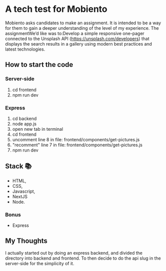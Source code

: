 # A tech test for Mobiento
Mobiento asks candidates to make an assignment. It is intended to be a way for them to gain a deeper understanding of the level of my experience.
The assignmentWe’d like was to:Develop a simple responsive one-pager connected to the Unsplash API (https://unsplash.com/developers) that displays the search results in a gallery using modern best practices and latest technologies. 

## How to start the code
### Server-side
1. cd frontend
2. npm run dev

### Express
1. cd backend
2. node app.js
3. open new tab in terminal
4. cd frontend
5. uncomment line 8 in file: frontend/components/get-pictures.js
6. "recomment" line 7 in file: frontend/components/get-pictures.js
7. npm run dev

## Stack 📚
* HTML, 
* CSS, 
* Javascript, 
* NextJS 
* Node. 

### Bonus
* Express 

## My Thoughts
I actually started out by doing an express backend, and divided the directory into backend and frontend. To then decide to do the api slug in the server-side for the simplicity of it. 

